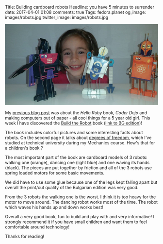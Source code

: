 Title: Building cardboard robots
Headline: you have 5 minutes to surrender
date: 2017-04-01 01:08
comments: true
Tags: fedora.planet
og_image: images/robots.jpg
twitter_image: images/robots.jpg

![Adi with robots](/images/adi_robots.jpg "Adi and her robots")

My [previous blog post]({filename}2017-01-13-5yo-coder-dojo.markdown) was about
the *Hello Ruby* book, *Coder Dojo* and making computers out of paper - all cool
things for a 5 year old girl. This week I have discovered the
[Build the Robot](http://amzn.to/2oqEhCD) book
([link to BG edition](https://www.fiut.bg/roboti-procheti-i-sglobi.html))!

The book includes colorful pictures and some interesting facts about robots.
On the second page it talks about
[degrees of freedom](https://en.wikipedia.org/wiki/Six_degrees_of_freedom),
which I've studied at technical university during my Mechanics course.
How's that for a children's book ?

The most important part of the book are cardboard models of 3 robots:
walking one (orange), dancing one (light blue) and one waving its hands (black).
The pieces are put together by friction and
all of the 3 robots use spring loaded motors for some basic movements.

We did have to use some glue because one of the legs kept falling apart but
overall the print/cut quality of the Bulgarian edition was very good.

From the 3 robots the walking one is the worst. I think it is too heavy for the
motor to move around. The dancing robot works most of the time. The robot which
waves his hands up and down works best!

Overall a very good book, fun to build and play with and very informative!
I strongly recommend it if you have small children and want them to feel
comfortable around technology!



Thanks for reading!
